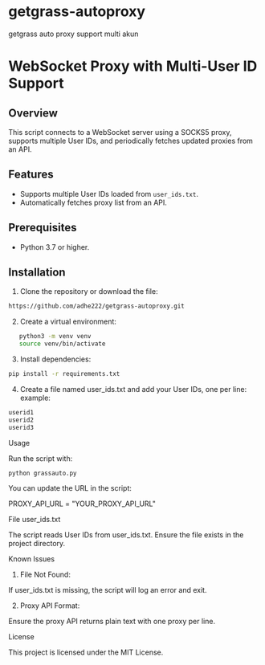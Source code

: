 # getgrass-autoproxy
getgrass auto proxy support multi akun

# WebSocket Proxy with Multi-User ID Support

## Overview
This script connects to a WebSocket server using a SOCKS5 proxy, supports multiple User IDs, and periodically fetches updated proxies from an API.

## Features
- Supports multiple User IDs loaded from `user_ids.txt`.
- Automatically fetches proxy list from an API.

## Prerequisites
- Python 3.7 or higher.

## Installation
1. Clone the repository or download the file:

```bash
https://github.com/adhe222/getgrass-autoproxy.git
```
2. Create a virtual environment:
```bash
   python3 -m venv venv
   source venv/bin/activate
```

3. Install dependencies:
   
```bash
pip install -r requirements.txt
```

4. Create a file named user_ids.txt and add your User IDs, one per line:
example:
```bash
userid1
userid2
userid3
```
Usage

Run the script with:
```bash
python grassauto.py
```

You can update the URL in the script:

PROXY_API_URL = "YOUR_PROXY_API_URL"

File user_ids.txt

The script reads User IDs from user_ids.txt. Ensure the file exists in the project directory.

Known Issues

1. File Not Found:

If user_ids.txt is missing, the script will log an error and exit.



2. Proxy API Format:

Ensure the proxy API returns plain text with one proxy per line.

License

This project is licensed under the MIT License.
